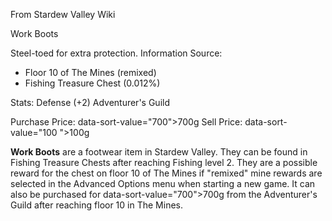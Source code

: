 From Stardew Valley Wiki

Work Boots

Steel-toed for extra protection. Information Source:

- Floor 10 of The Mines (remixed)
- Fishing Treasure Chest (0.012%)

Stats: Defense (+2) Adventurer's Guild

Purchase Price: data-sort-value="700"&gt;700g Sell Price: data-sort-value="100 "&gt;100g

**Work Boots** are a footwear item in Stardew Valley. They can be found in Fishing Treasure Chests after reaching Fishing level 2. They are a possible reward for the chest on floor 10 of The Mines if "remixed" mine rewards are selected in the Advanced Options menu when starting a new game. It can also be purchased for data-sort-value="700"&gt;700g from the Adventurer's Guild after reaching floor 10 in The Mines.